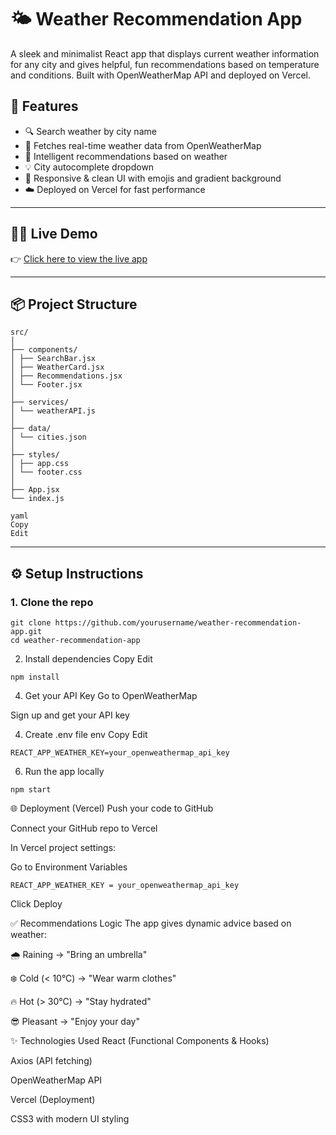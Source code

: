# 🌤️ Weather Recommendation App

A sleek and minimalist React app that displays current weather information for any city and gives helpful, fun recommendations based on temperature and conditions. Built with OpenWeatherMap API and deployed on Vercel.

## 🚀 Features

- 🔍 Search weather by city name
- 📡 Fetches real-time weather data from OpenWeatherMap
- 🎯 Intelligent recommendations based on weather 
- 💡 City autocomplete dropdown
- 📱 Responsive & clean UI with emojis and gradient background
- ☁️ Deployed on Vercel for fast performance

---

## 🧑‍💻 Live Demo

👉 [Click here to view the live app](https://weather-recommendation-app.vercel.app/https://weather-recommendation-app.vercel.app/)  


---

## 📦 Project Structure
```
src/
│
├── components/
│ ├── SearchBar.jsx
│ ├── WeatherCard.jsx
│ ├── Recommendations.jsx
│ └── Footer.jsx
│
├── services/
│ └── weatherAPI.js
│
├── data/
│ └── cities.json
│
├── styles/
│ ├── app.css
│ └── footer.css
│
├── App.jsx
└── index.js

yaml
Copy
Edit
```
---

## ⚙️ Setup Instructions

### 1. Clone the repo

```
git clone https://github.com/yourusername/weather-recommendation-app.git
cd weather-recommendation-app

```

2. Install dependencies
Copy
Edit
```
npm install
```

4. Get your API Key
Go to OpenWeatherMap

Sign up and get your API key

4. Create .env file
env
Copy
Edit
```
REACT_APP_WEATHER_KEY=your_openweathermap_api_key
```
6. Run the app locally
```
npm start
```

🌐 Deployment (Vercel)
Push your code to GitHub

Connect your GitHub repo to Vercel

In Vercel project settings:

Go to Environment Variables
```
REACT_APP_WEATHER_KEY = your_openweathermap_api_key
```

Click Deploy

✅ Recommendations Logic
The app gives dynamic advice based on weather:

🌧️ Raining → "Bring an umbrella"

❄️ Cold (< 10°C) → "Wear warm clothes"

🔥 Hot (> 30°C) → "Stay hydrated"

😎 Pleasant → "Enjoy your day"

✨ Technologies Used
React (Functional Components & Hooks)

Axios (API fetching)

OpenWeatherMap API

Vercel (Deployment)

CSS3 with modern UI styling
